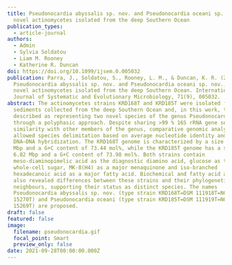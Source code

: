 ```yaml
---
title: Pseudonocardia abyssalis sp. nov. and Pseudonocardia oceani sp. nov., two
  novel actinomycetes isolated from the deep Southern Ocean
publication_types:
  - article-journal
authors:
  - Admin
  - Sylvia Soldatou
  - Liam M. Rooney
  - Katherine R. Duncan
doi: https://doi.org/10.1099/ijsem.0.005032
publication: Parra, J., Soldatou, S., Rooney, L. M., & Duncan, K. R. (2021).
  Pseudonocardia abyssalis sp. nov. and Pseudonocardia oceani sp. nov., two
  novel actinomycetes isolated from the deep Southern Ocean. International
  Journal of Systematic and Evolutionary Microbiology, 71(9), 005032.
abstract: The actinomycetes strains KRD168T and KRD185T were isolated from
  sediments collected from the deep Southern Ocean and, in this work, they are
  described as representing two novel species of the genus Pseudonocardia
  through a polyphasic approach. Despite sharing >99 % 16S rRNA gene sequence
  similarity with other members of the genus, comparative genomic analysis
  allowed species delimitation based on average nucleotide identity and digital
  DNA–DNA hybridization. The KRD168T genome is characterized by a size of 6.31
  Mbp and a G+C content of 73.44 mol%, while the KRD185T genome has a size of
  6.82 Mbp and a G+C content of 73.98 mol%. Both strains contain
  meso-diaminopimelic acid as the diagnostic diamino acid, glucose as the major
  whole-cell sugar, MK-8(H4) as a major menaquinone and iso-branched
  hexadecanoic acid as a major fatty acid. Biochemical and fatty acid analyses
  also revealed differences between these strains and their phylogenetic
  neighbours, supporting their status as distinct species. The names
  Pseudonocardia abyssalis sp. nov. (type strain KRD168T=DSM 111918T=NCIMB
  15270T) and Pseudonocardia oceani (type strain KRD185T=DSM 111919T=NCIMB
  15269T) are proposed.
draft: false
featured: false
image:
  filename: pseudonocardia.gif
  focal_point: Smart
  preview_only: false
date: 2021-09-28T00:00:00.000Z
---
```

